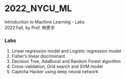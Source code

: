 # 2022_NYCU_ML
Introduction to Machine Learning - Labs\
2022 Fall, by Prof. 林彥宇

### Labs
1. Linear regression model and Logistic regression model
2. Fisher’s linear discriminant
3. Decision Tree, AdaBoost and Random Forest algorithm
4. Cross-validation, Grid search and SVM model
5. Captcha Hacker using deep neural network
